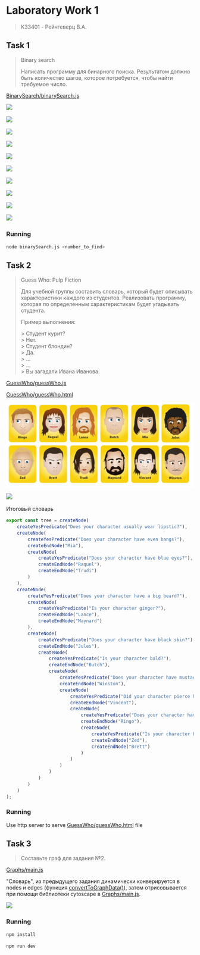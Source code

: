 # Laboratory Work 1
> K33401 - Рейнгеверц В.А.


## Task 1
> Binary search
>
> Написать программу для бинарного поиска. 
> Результатом должно быть количество шагов, которое потребуется, чтобы найти требуемое число.
>


[BinarySearch/binarySearch.js](BinarySearch/binarySearch.js)

![](https://i.imgur.com/5F3UCNZ.png)

![](https://i.imgur.com/RnQnyzf.png)

![](https://i.imgur.com/bZOjEIm.png)

![](https://i.imgur.com/TOMvJvm.png)

![](https://i.imgur.com/OUQyMDL.png)

![](https://i.imgur.com/plN8JAj.png)

![](https://i.imgur.com/VqPXk2o.png)

![](https://i.imgur.com/nlnFd0O.png)

![](https://i.imgur.com/t3WpqwC.png)

![](https://i.imgur.com/IzC0x5K.png)

### Running

```bash
node binarySearch.js <number_to_find>
```


## Task 2
> Guess Who: Pulp Fiction
>
> Для учебной группы составить словарь, который будет описывать характеристики каждого из студентов. 
> Реализовать программу, которая по определенным характеристикам будет угадывать студента.
>
> Пример выполнения:<br>
> 
> \> Студент курит?<br>
> \> Нет.<br>
> \> Студент блондин?<br>
> \> Да.<br>
> \> …<br>
> \> …<br>
> \> Вы загадали Ивана Иванова. <br>

[GuessWho/guessWho.js](GuessWho/guessWho.js)

[GuessWho/guessWho.html](GuessWho/guessWho.html)

![](GuessWho/characters/all.png)

![](https://i.imgur.com/xtAE8Ll.gif)

Итоговый словарь
```js
export const tree = createNode(
    createYesPredicate("Does your character usually wear lipstic?"),
    createNode(
        createYesPredicate("Does your character have even bangs?"),
        createEndNode("Mia"),
        createNode(
            createYesPredicate("Does your character have blue eyes?"),
            createEndNode("Raquel"),
            createEndNode("Trudi")
        )
    ),
    createNode(
        createYesPredicate("Does your character have a big beard?"),
        createNode(
            createYesPredicate("Is your character ginger?"),
            createEndNode("Lance"),
            createEndNode("Maynard")
        ),
        createNode(
            createYesPredicate("Does your character have black skin?"),
            createEndNode("Jules"),
            createNode(
                createYesPredicate("Is your character bald?"),
                createEndNode("Butch"),
                createNode(
                    createYesPredicate("Does your character have mustache?"),
                    createEndNode("Winston"),
                    createNode(
                        createYesPredicate("Did your character pierce his ear?"),
                        createEndNode("Vincent"),
                        createNode(
                            createYesPredicate("Does your character have green eyes?"),
                            createEndNode("Ringo"),
                            createNode(
                                createYesPredicate("Is your character blonde?"),
                                createEndNode("Zed"),
                                createEndNode("Brett")
                            )
                        )
                    )
                )
            )
        )
    )
);
```


### Running

Use http server to serve [GuessWho/guessWho.html](GuessWho/guessWho.html) file

## Task 3
> Составьте граф для задания №2.
>

[Graphs/main.js](Graphs/main.js)

"Словарь", из предыдущего задания динамически конверируется в nodes и edges (функция [convertToGraphData()](GuessWho/guessWho.js#L98)), затем отрисовывается при помощи библиотеки cytoscape в [Graphs/main.js](Graphs/main.js#L49).

![](https://i.imgur.com/eMFGrdu.png)

### Running

```bash
npm install
```

```bash
npm run dev
```